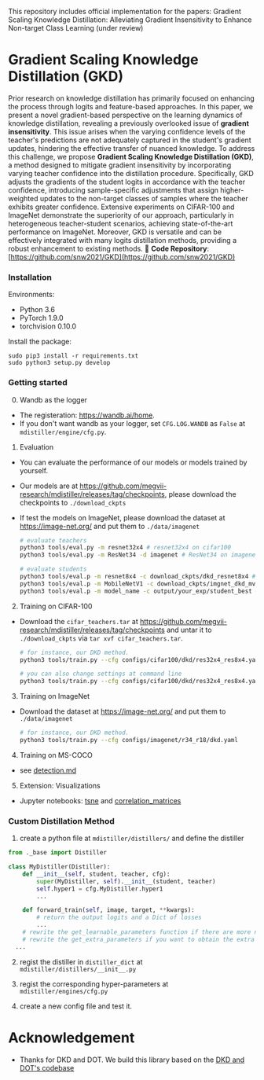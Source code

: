 
This repository includes official implementation for the papers: Gradient Scaling Knowledge Distillation: Alleviating Gradient Insensitivity to Enhance Non-target Class Learning (under review)

# Gradient Scaling Knowledge Distillation (GKD)
Prior research on knowledge distillation has primarily focused on enhancing the process through logits and feature-based approaches. In this paper, we present a novel gradient-based perspective on the learning dynamics of knowledge distillation, revealing a previously overlooked issue of **gradient insensitivity**. This issue arises when the varying confidence levels of the teacher's predictions are not adequately captured in the student's gradient updates, hindering the effective transfer of nuanced knowledge. To address this challenge, we propose **Gradient Scaling Knowledge Distillation (GKD)**, a method designed to mitigate gradient insensitivity by incorporating varying teacher confidence into the distillation procedure. Specifically, GKD adjusts the gradients of the student logits in accordance with the teacher confidence, introducing sample-specific adjustments that assign higher-weighted updates to the non-target classes of samples where the teacher exhibits greater confidence. Extensive experiments on CIFAR-100 and ImageNet demonstrate the superiority of our approach, particularly in heterogeneous teacher-student scenarios, achieving state-of-the-art performance on ImageNet. Moreover, GKD is versatile and can be effectively integrated with many logits distillation methods, providing a robust enhancement to existing methods. 🔗 **Code Repository**: [https://github.com/snw2021/GKD](https://github.com/snw2021/GKD)



### Installation

Environments:

- Python 3.6
- PyTorch 1.9.0
- torchvision 0.10.0

Install the package:

```
sudo pip3 install -r requirements.txt
sudo python3 setup.py develop
```

### Getting started

0. Wandb as the logger

- The registeration: <https://wandb.ai/home>.
- If you don't want wandb as your logger, set `CFG.LOG.WANDB` as `False` at `mdistiller/engine/cfg.py`.

1. Evaluation

- You can evaluate the performance of our models or models trained by yourself.

- Our models are at <https://github.com/megvii-research/mdistiller/releases/tag/checkpoints>, please download the checkpoints to `./download_ckpts`

- If test the models on ImageNet, please download the dataset at <https://image-net.org/> and put them to `./data/imagenet`

  ```bash
  # evaluate teachers
  python3 tools/eval.py -m resnet32x4 # resnet32x4 on cifar100
  python3 tools/eval.py -m ResNet34 -d imagenet # ResNet34 on imagenet
  
  # evaluate students
  python3 tools/eval.p -m resnet8x4 -c download_ckpts/dkd_resnet8x4 # dkd-resnet8x4 on cifar100
  python3 tools/eval.p -m MobileNetV1 -c download_ckpts/imgnet_dkd_mv1 -d imagenet # dkd-mv1 on imagenet
  python3 tools/eval.p -m model_name -c output/your_exp/student_best # your checkpoints
  ```


2. Training on CIFAR-100

- Download the `cifar_teachers.tar` at <https://github.com/megvii-research/mdistiller/releases/tag/checkpoints> and untar it to `./download_ckpts` via `tar xvf cifar_teachers.tar`.

  ```bash
  # for instance, our DKD method.
  python3 tools/train.py --cfg configs/cifar100/dkd/res32x4_res8x4.yaml

  # you can also change settings at command line
  python3 tools/train.py --cfg configs/cifar100/dkd/res32x4_res8x4.yaml SOLVER.BATCH_SIZE 128 SOLVER.LR 0.1
  ```

3. Training on ImageNet

- Download the dataset at <https://image-net.org/> and put them to `./data/imagenet`

  ```bash
  # for instance, our DKD method.
  python3 tools/train.py --cfg configs/imagenet/r34_r18/dkd.yaml
  ```

4. Training on MS-COCO

- see [detection.md](detection/README.md)


5. Extension: Visualizations

- Jupyter notebooks: [tsne](tools/visualizations/tsne.ipynb) and [correlation_matrices](tools/visualizations/correlation.ipynb)


### Custom Distillation Method

1. create a python file at `mdistiller/distillers/` and define the distiller
  
  ```python
  from ._base import Distiller

  class MyDistiller(Distiller):
      def __init__(self, student, teacher, cfg):
          super(MyDistiller, self).__init__(student, teacher)
          self.hyper1 = cfg.MyDistiller.hyper1
          ...

      def forward_train(self, image, target, **kwargs):
          # return the output logits and a Dict of losses
          ...
      # rewrite the get_learnable_parameters function if there are more nn modules for distillation.
      # rewrite the get_extra_parameters if you want to obtain the extra cost.
    ...
  ```

2. regist the distiller in `distiller_dict` at `mdistiller/distillers/__init__.py`

3. regist the corresponding hyper-parameters at `mdistiller/engines/cfg.py`

4. create a new config file and test it.



# Acknowledgement

- Thanks for DKD and DOT. We build this library based on the [DKD and DOT's codebase](https://github.com/megvii-research/mdistiller)

